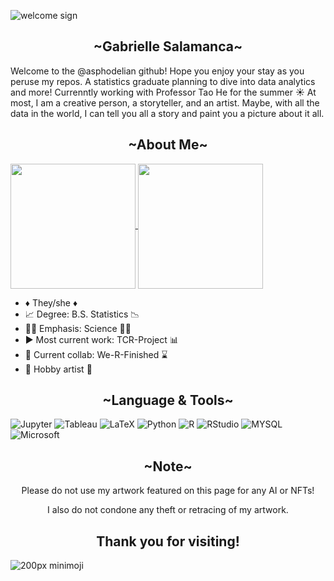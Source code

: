 ![welcome sign](https://user-images.githubusercontent.com/125179245/232682841-8da86327-7bc5-4c5c-a8c5-ba44fd04f424.png)
<h2 align = "center"> ~Gabrielle Salamanca~ </h2>

Welcome to the @asphodelian github! Hope you enjoy your stay as you peruse my repos.
A statistics graduate planning to dive into data analytics and more! 
Currenntly working with Professor Tao He for the summer ☀️
At most, I am a creative person, a storyteller, and an artist. Maybe, with all the data in the world, I can tell you all a story and paint you a picture about it all.

<h2 align = "center"> ~About Me~ </h2>

<a href="https://github.com/asphodelian/github-readme-stats">
  <img height=200 align="center" src="https://github-readme-stats.vercel.app/api?username=asphodelian&show_icons=true&theme=jolly" />
</a>
<a href="https://github.com/asphodelian/convoychat">
  <img height=200 align="center" src="https://github-readme-stats.vercel.app/api/top-langs?username=asphodelian&layout=compact&langs_count=8&card_width=320" />
</a>

<div class = "container">
 <ul class = "mb-0 pl-0 text-center">
  <li> ♦️ They/she ♦️  </li>
  <li> 📈 Degree: B.S. Statistics 📉 </li>
  <li> 🧑‍💻 Emphasis: Science 🧑‍💻 </li>
  <li> ▶️ Most current work: TCR-Project 📊 </li>
  <li> 🤝 Current collab: We-R-Finished ⌛ </li>
  <li> 🎨 Hobby artist 🎨  </li>
 </ul>
</div>

<h2 align = "center"> ~Language & Tools~ </h2>

![Jupyter](https://img.shields.io/badge/Jupyter-F37626.svg?&style=for-the-badge&logo=Jupyter&logoColor=white)
![Tableau](https://img.shields.io/badge/Tableau-E97627?style=for-the-badge&logo=Tableau&logoColor=white)
![LaTeX](https://img.shields.io/badge/latex-%23008080.svg?style=for-the-badge&logo=latex&logoColor=white)
![Python](https://img.shields.io/badge/python-3670A0?style=for-the-badge&logo=python&logoColor=ffdd54)
![R](https://img.shields.io/badge/r-%23276DC3.svg?style=for-the-badge&logo=r&logoColor=white)
![RStudio](https://img.shields.io/badge/RStudio-75AADB?style=for-the-badge&logo=RStudio&logoColor=white)
![MYSQL](https://img.shields.io/badge/MySQL-005C84?style=for-the-badge&logo=mysql&logoColor=white)
![Microsoft](https://img.shields.io/badge/Microsoft-0078D4?style=for-the-badge&logo=microsoft&logoColor=white)

<h2 align = "center"> ~Note~ </h2>
<p align="center">
Please do not use my artwork featured on this page for any AI or NFTs! 
</p>
<p align = "center">
I also do not condone any theft or retracing of my artwork.
</p>

<h2 align = "center"> Thank you for visiting! </h2>

![200px minimoji](https://github.com/asphodelian/asphodelian/assets/125179245/b855cc00-2ecd-42b9-89ac-4868a8ae25c3)

<!---
asphodelian/asphodelian is a ✨ special ✨ repository because its `README.md` (this file) appears on your GitHub profile.
You can click the Preview link to take a look at your changes.
--->
